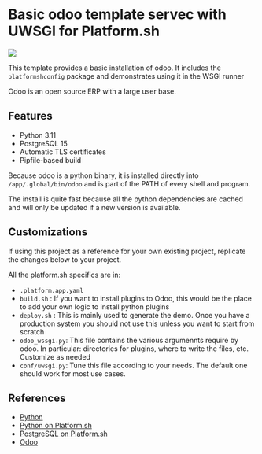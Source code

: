 # Basic odoo template servec with UWSGI for Platform.sh

<p>
<a href="https://console.platform.sh/projects/create-project/?template=https://github.com/bendll/odoo-template&utm_campaign=deploy_on_platform?utm_medium=button&utm_source=affiliate_links&utm_content=https://github.com/bendll/odoo-template" target="_blank" title="Deploy with Platform.sh"><img src="https://platform.sh/images/deploy/deploy-button-lg-blue.svg"></a>
</a>
</p>

This template provides a basic installation of odoo. It includes the `platformshconfig` package and demonstrates using it in the WSGI runner

Odoo is an open source ERP with a large user base.

## Features

* Python 3.11
* PostgreSQL 15
* Automatic TLS certificates
* Pipfile-based build

Because odoo is a python binary, it is installed directly into `/app/.global/bin/odoo` and is part of the PATH of every shell and program. 

The install is quite fast because all the python dependencies are cached and will only be updated if a new version is available.

## Customizations

If using this project as a reference for your own existing project, replicate the changes below to your project.

All the platform.sh specifics are in:
* `.platform.app.yaml`
* `build.sh` : If you want to install plugins to Odoo, this would be the place to add your own logic to install python plugins
* `deploy.sh` : This is mainly used to generate the demo. Once you have a production system you should not use this unless you want to start from scratch
* `odoo_wssgi.py`: This file contains the various argumennts require by odoo. In particular: directories for plugins, where to write the files, etc. Customize as needed
* `conf/uwsgi.py`: Tune this file according to your needs. The default one should work for most use cases.


## References

* [Python](https://www.python.org/)
* [Python on Platform.sh](https://docs.platform.sh/languages/python.html)
* [PostgreSQL on Platform.sh](https://docs.platform.sh/add-services/postgresql.html)
* [Odoo](https://www.odoo.com/)
